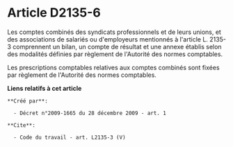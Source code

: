 # Article D2135-6

Les comptes combinés des syndicats professionnels et de leurs unions, et des associations de salariés ou d'employeurs
mentionnés à l'article L. 2135-3 comprennent un bilan, un compte de résultat et une annexe établis selon des modalités
définies par règlement de l'Autorité des normes comptables. 

Les prescriptions comptables relatives aux comptes combinés sont fixées par règlement de l'Autorité des normes comptables.

**Liens relatifs à cet article**

	**Créé par**:

	  - Décret n°2009-1665 du 28 décembre 2009 - art. 1

	**Cite**:

	  - Code du travail - art. L2135-3 (V)
